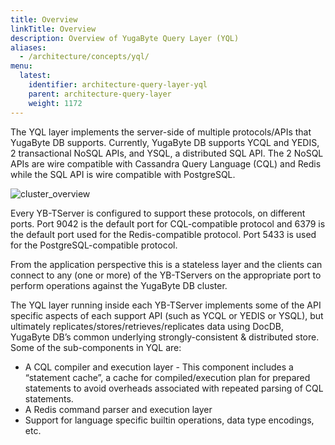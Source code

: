 ```yaml
---
title: Overview
linkTitle: Overview
description: Overview of YugaByte Query Layer (YQL)
aliases:
  - /architecture/concepts/yql/
menu:
  latest:
    identifier: architecture-query-layer-yql
    parent: architecture-query-layer
    weight: 1172
---
```


The YQL layer implements the server-side of multiple protocols/APIs that YugaByte DB supports. Currently, YugaByte DB supports YCQL and YEDIS, 2 transactional NoSQL APIs, and YSQL, a distributed SQL API. The 2 NoSQL APIs are wire compatible with Cassandra Query Language (CQL) and Redis while the SQL API is wire compatible with PostgreSQL.

![cluster_overview](/images/architecture/cluster_overview.png)

Every YB-TServer is configured to support these protocols, on different ports. Port 9042 is the default port for CQL-compatible protocol and 6379 is the default port used for the Redis-compatible protocol. Port 5433 is used for the PostgreSQL-compatible protocol.

From the application perspective this is a stateless layer and the clients can connect to any (one or more) of the YB-TServers on the appropriate port to perform operations against the YugaByte DB cluster.

The YQL layer running inside each YB-TServer implements some of the API specific aspects of each support API (such as YCQL or YEDIS or YSQL), but ultimately replicates/stores/retrieves/replicates data using DocDB, YugaByte DB’s common underlying strongly-consistent & distributed store. Some of the sub-components in YQL are:

- A CQL compiler and execution layer - This component includes a “statement cache”, a cache for compiled/execution plan for prepared statements to avoid overheads associated with repeated parsing of CQL statements.
- A Redis command parser and execution layer
- Support for language specific builtin operations, data type encodings, etc.


